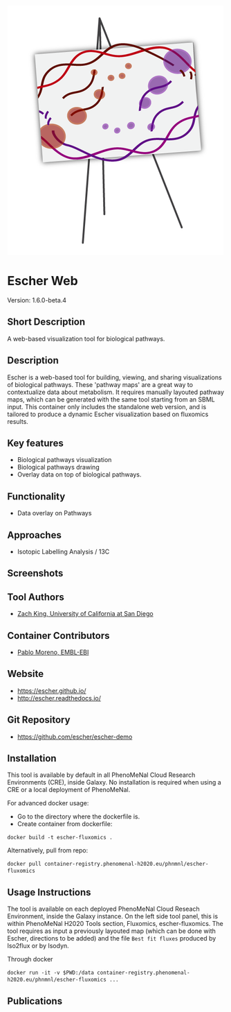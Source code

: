 ![Logo](escher.png)
# Escher Web
Version: 1.6.0-beta.4

## Short Description

A web-based visualization tool for biological pathways. 

## Description

Escher is a web-based tool for building, viewing, and sharing visualizations of biological pathways. These 'pathway maps' are a great way to contextualize data about metabolism. It requires manually layouted pathway maps, which can be generated with the same tool starting from an SBML input. This container only includes the standalone web version, and is tailored to produce a dynamic Escher visualization based on fluxomics results.

## Key features

- Biological pathways visualization
- Biological pathways drawing
- Overlay data on top of biological pathways.

## Functionality

- Data overlay on Pathways

## Approaches

- Isotopic Labelling Analysis / 13C

## Screenshots


## Tool Authors

- [Zach King, University of California at San Diego](https://github.com/zakandrewking)

## Container Contributors

- [Pablo Moreno, EMBL-EBI](https://github.com/pcm32) 

## Website

- https://escher.github.io/
- http://escher.readthedocs.io/

## Git Repository

- https://github.com/escher/escher-demo

## Installation

This tool is available by default in all PhenoMeNal Cloud Research Environments (CRE), inside Galaxy. No installation is required when using a CRE or a local deployment of PhenoMeNal.

For advanced docker usage:

- Go to the directory where the dockerfile is.
- Create container from dockerfile:

```
docker build -t escher-fluxomics .
```

Alternatively, pull from repo:

```
docker pull container-registry.phenomenal-h2020.eu/phnmnl/escher-fluxomics
```


## Usage Instructions

The tool is available on each deployed PhenoMeNal Cloud Reseach Environment, inside the Galaxy instance. On the left side tool panel, this is within PhenoMeNal H2020 Tools section, Fluxomics, escher-fluxomics. The tool requires as input a previously layouted map (which can be done with Escher, directions to be added) and the file `Best fit fluxes` produced by Iso2flux or by Isodyn.


Through docker

```
docker run -it -v $PWD:/data container-registry.phenomenal-h2020.eu/phnmnl/escher-fluxomics ...
```
## Publications

